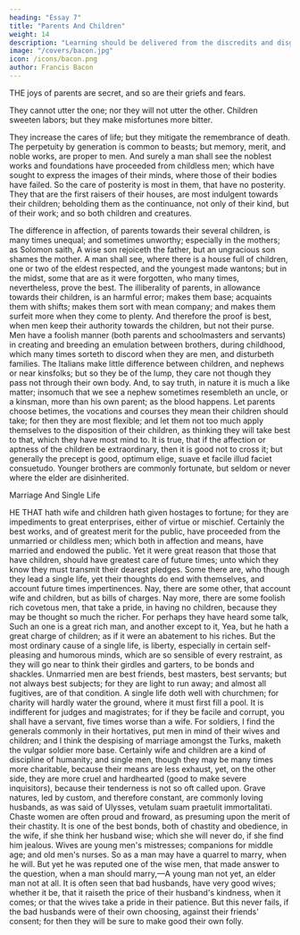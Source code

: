 ```yaml
---
heading: "Essay 7"
title: "Parents And Children"
weight: 14
description: "Learning should be delivered from the discredits and disgraces which it has received from disguised ignorance"
image: "/covers/bacon.jpg"
icon: /icons/bacon.png
author: Francis Bacon
---
```




THE joys of parents are secret, and so are their griefs and fears. 

They cannot utter the one; nor they will not utter the other. Children sweeten labors; but they make misfortunes more bitter. 

They increase the cares of life; but they mitigate the remembrance of death. The perpetuity by generation is common to beasts; but memory, merit, and noble works, are proper to men. And surely a man shall see the noblest works and foundations have proceeded from childless men; which have sought to express the images of their minds, where those of their bodies have failed. So the care of posterity is most in them, that have no posterity. They that are the first raisers of their houses, are most indulgent towards their children; beholding them as the continuance, not only of their kind, but of their work; and so both children and creatures.

The difference in affection, of parents towards their several children, is many times unequal; and sometimes unworthy; especially in the mothers; as Solomon saith, A wise son rejoiceth the father, but an ungracious son shames the mother. A man shall see, where there is a house full of children, one or two of the eldest respected, and the youngest made wantons; but in the midst, some that are as it were forgotten, who many times, nevertheless, prove the best. The illiberality of parents, in allowance towards their children, is an harmful error; makes them base; acquaints them with shifts; makes them sort with mean company; and makes them surfeit more when they come to plenty. And therefore the proof is best, when men keep their authority towards the children, but not their purse. Men have a foolish manner (both parents and schoolmasters and servants) in creating and breeding an emulation between brothers, during childhood, which many times sorteth to discord when they are men, and disturbeth families. The Italians make little difference between children, and nephews or near kinsfolks; but so they be of the lump, they care not though they pass not through their own body. And, to say truth, in nature it is much a like matter; insomuch that we see a nephew sometimes resembleth an uncle, or a kinsman, more than his own parent; as the blood happens. Let parents choose betimes, the vocations and courses they mean their children should take; for then they are most flexible; and let them not too much apply themselves to the disposition of their children, as thinking they will take best to that, which they have most mind to. It is true, that if the affection or aptness of the children be extraordinary, then it is good not to cross it; but generally the precept is good, optimum elige, suave et facile illud faciet consuetudo. Younger brothers are commonly fortunate, but seldom or never where the elder are disinherited.




Marriage And Single Life


HE THAT hath wife and children hath given hostages to fortune; for they are impediments to great enterprises, either of virtue or mischief. Certainly the best works, and of greatest merit for the public, have proceeded from the unmarried or childless men; which both in affection and means, have married and endowed the public. Yet it were great reason that those that have children, should have greatest care of future times; unto which they know they must transmit their dearest pledges. Some there are, who though they lead a single life, yet their thoughts do end with themselves, and account future times impertinences. Nay, there are some other, that account wife and children, but as bills of charges. Nay more, there are some foolish rich covetous men, that take a pride, in having no children, because they may be thought so much the richer. For perhaps they have heard some talk, Such an one is a great rich man, and another except to it, Yea, but he hath a great charge of children; as if it were an abatement to his riches. But the most ordinary cause of a single life, is liberty, especially in certain self-pleasing and humorous minds, which are so sensible of every restraint, as they will go near to think their girdles and garters, to be bonds and shackles. Unmarried men are best friends, best masters, best servants; but not always best subjects; for they are light to run away; and almost all fugitives, are of that condition. A single life doth well with churchmen; for charity will hardly water the ground, where it must first fill a pool. It is indifferent for judges and magistrates; for if they be facile and corrupt, you shall have a servant, five times worse than a wife. For soldiers, I find the generals commonly in their hortatives, put men in mind of their wives and children; and I think the despising of marriage amongst the Turks, maketh the vulgar soldier more base. Certainly wife and children are a kind of discipline of humanity; and single men, though they may be many times more charitable, because their means are less exhaust, yet, on the other side, they are more cruel and hardhearted (good to make severe inquisitors), because their tenderness is not so oft called upon. Grave natures, led by custom, and therefore constant, are commonly loving husbands, as was said of Ulysses, vetulam suam praetulit immortalitati. Chaste women are often proud and froward, as presuming upon the merit of their chastity. It is one of the best bonds, both of chastity and obedience, in the wife, if she think her husband wise; which she will never do, if she find him jealous. Wives are young men's mistresses; companions for middle age; and old men's nurses. So as a man may have a quarrel to marry, when he will. But yet he was reputed one of the wise men, that made answer to the question, when a man should marry,—A young man not yet, an elder man not at all. It is often seen that bad husbands, have very good wives; whether it be, that it raiseth the price of their husband's kindness, when it comes; or that the wives take a pride in their patience. But this never fails, if the bad husbands were of their own choosing, against their friends' consent; for then they will be sure to make good their own folly.





